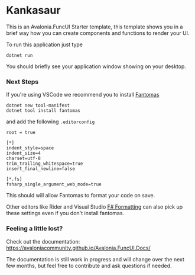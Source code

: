 [fantomas]: https://github.com/fsprojects/fantomas
[f# formatting]: https://marketplace.visualstudio.com/items?itemName=asti.fantomas-vs

# Kankasaur

This is an Avalonia.FuncUI Starter template, this template shows you in a brief way how you can create components and functions to render your UI.

To run this application just type

```
dotnet run
```

You should briefly see your application window showing on your desktop.

### Next Steps

If you're using VSCode we recommend you to install [Fantomas]

```
dotnet new tool-manifest
dotnet tool install fantomas
```

and add the following `.editorconfig`

```editorconfig
root = true

[*]
indent_style=space
indent_size=4
charset=utf-8
trim_trailing_whitespace=true
insert_final_newline=false

[*.fs]
fsharp_single_argument_web_mode=true
```

This should will allow Fantomas to format your code on save.

Other editors like Rider and Visual Studio [F# Formatting] can also pick up these settings even if you don't install fantomas.

### Feeling a little lost?

Check out the documentation:
https://avaloniacommunity.github.io/Avalonia.FuncUI.Docs/

The documentation is still work in progress and will change over the next few months, but feel free to contribute and ask questions if needed.
